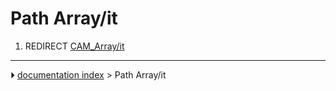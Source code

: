 # Path Array/it
1.  REDIRECT [CAM_Array/it](CAM_Array/it.md)



---
⏵ [documentation index](../README.md) > Path Array/it
